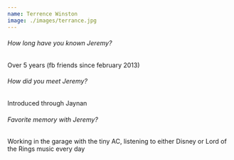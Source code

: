 ```yaml
---
name: Terrence Winston
image: ./images/terrance.jpg
---
```

###### How long have you known Jeremy?
Over 5 years (fb friends since february 2013)

###### How did you meet Jeremy?
Introduced through Jaynan

###### Favorite memory with Jeremy?
Working in the garage with the tiny AC, listening to either Disney or Lord of
the Rings music every day
